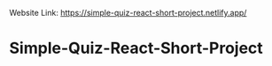 Website Link: https://simple-quiz-react-short-project.netlify.app/

# Simple-Quiz-React-Short-Project
